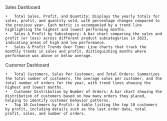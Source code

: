 Sales Dashboard

	•	Total Sales, Profit, and Quantity: Displays the yearly totals for sales, profit, and quantity sold, with percentage changes compared to the previous year. Each metric is accompanied by a trend line highlighting the highest and lowest performing months.
	•	Sales & Profit by Subcategory: A bar chart comparing the sales and profit (or loss) across different product subcategories in 2023, indicating areas of high and low performance.
	•	Sales & Profit Trends Over Time: Line charts that track the monthly trends in sales and profit, distinguishing months where performance was above or below average.

Customer Dashboard

	•	Total Customers, Sales Per Customer, and Total Orders: Summarizes the total number of customers, the average sales per customer, and the total number of orders for the year, with trend lines showing the highest and lowest months.
	•	Customer Distribution by Number of Orders: A bar chart showing the distribution of customers based on how many orders they placed, helping to identify customer behavior patterns.
	•	Top 10 Customers by Profit: A table listing the top 10 customers by profit, including details such as the last order date, total profit, sales, and number of orders.
